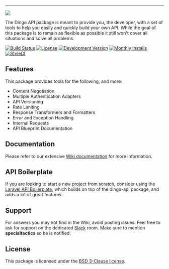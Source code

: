 ---

![](https://cloud.githubusercontent.com/assets/829059/9216039/82be51cc-40f6-11e5-88f5-f0cbd07bcc39.png)

The Dingo API package is meant to provide you, the developer, with a set of tools to help you easily and quickly build your own API. While the goal of this package is to remain as flexible as possible it still won't cover all situations and solve all problems.

[![Build Status](https://img.shields.io/travis/api-ecosystem-for-laravel/dingo-api/master.svg?style=flat-square)](https://travis-ci.org/api-ecosystem-for-laravel/dingo-api)
[![License](https://img.shields.io/packagist/l/api-ecosystem-for-laravel/dingo-api.svg?style=flat-square)](LICENSE)
[![Development Version](https://img.shields.io/packagist/vpre/api-ecosystem-for-laravel/dingo-api.svg?style=flat-square)](https://packagist.org/packages/api-ecosystem-for-laravel/dingo-api)
[![Monthly Installs](https://img.shields.io/packagist/dm/api-ecosystem-for-laravel/dingo-api.svg?style=flat-square)](https://packagist.org/packages/api-ecosystem-for-laravel/dingo-api)
[![StyleCI](https://styleci.io/repos/452338988/shield)](https://styleci.io/repos/452338988)

## Features

This package provides tools for the following, and more:

- Content Negotiation
- Multiple Authentication Adapters
- API Versioning
- Rate Limiting
- Response Transformers and Formatters
- Error and Exception Handling
- Internal Requests
- API Blueprint Documentation

## Documentation

Please refer to our extensive [Wiki documentation](https://github.com/dingo/api/wiki) for more information.

## API Boilerplate

If you are looking to start a new project from scratch, consider using the [Laravel API Boilerplate](https://github.com/specialtactics/laravel-api-boilerplate), which builds on top of the dingo-api package, and adds a lot of great features.

## Support

For answers you may not find in the Wiki, avoid posting issues. Feel free to ask for support on the dedicated [Slack](https://larachat.slack.com/messages/api/) room. Make sure to mention **specialtactics** so he is notified.

## License

This package is licensed under the [BSD 3-Clause license](http://opensource.org/licenses/BSD-3-Clause).
